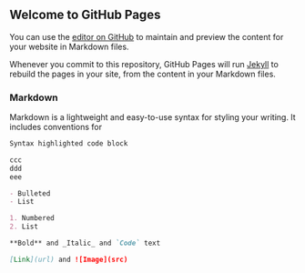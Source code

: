 ## Welcome to GitHub Pages

You can use the [editor on GitHub](https://github.com/qpj44/qpj44.gitnub.io/edit/master/README.md) to maintain and preview the content for your website in Markdown files.

Whenever you commit to this repository, GitHub Pages will run [Jekyll](https://jekyllrb.com/) to rebuild the pages in your site, from the content in your Markdown files.

### Markdown

Markdown is a lightweight and easy-to-use syntax for styling your writing. It includes conventions for

```markdown
Syntax highlighted code block

ccc
ddd
eee

- Bulleted
- List

1. Numbered
2. List

**Bold** and _Italic_ and `Code` text

[Link](url) and ![Image](src)
```


